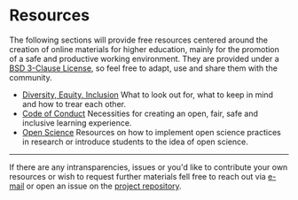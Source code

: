 # Resources


The following sections will provide free resources centered around the creation of online materials for higher education, mainly for the promotion of a safe and productive working environment. 
They are provided under a [BSD 3-Clause License](https://github.com/diler-digitell/tutorial_jupyter_books/blob/main/LICENSE), so feel free to adapt, use and share them with the community.


- [Diversity, Equity, Inclusion](dei)
    What to look out for, what to keep in mind and how to trear each other.
- [Code of Conduct](CoC)
    Necessities for creating an open, fair, safe and inclusive learning experience.
- [Open Science](open_science)
    Resources on how to implement open science practices in research or introduce students to the idea of open science.

___


If there are any intransparencies, issues or you'd like to contribute your own resources or wish to request further materials fell free to reach out via [e-mail](https://diler-digitell.github.io/tutorial_jupyter_books/general-information/overview.html#how-to-reach-the-content-creators) or open an issue on the [project repository](https://github.com/diler-digitell/tutorial_jupyter_books).
